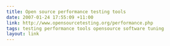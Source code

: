 ```yaml
---
title: Open source performance testing tools
date: 2007-01-24 17:55:09 +11:00
link: http://www.opensourcetesting.org/performance.php
tags: testing performance tools opensource software tuning
layout: link
---
```

